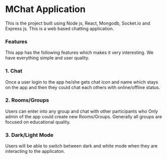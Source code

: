 # MChat Application

This is the project built using Node js, React, Mongodb, Socket.io and Express js. This is a web based chatting application.

### Features

This app has the following features which makes it very interesting. We have everything simple and user quality.

### 1. Chat

Once a user login to the app he/she gets chat icon and name which stays on the app and then they could chat each others with online/offline status.

### 2. Rooms/Groups

Users can enter into any group and chat with other participants who Only admin of the app could create new Rooms/Groups. Generally all groups are focused on educational quality.

### 3. Dark/Light Mode

Users will be able to switch between dark and white mode when they are interacting to the applicaton.

